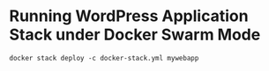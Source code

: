 # Running WordPress Application Stack under Docker Swarm Mode

```
docker stack deploy -c docker-stack.yml mywebapp
```

